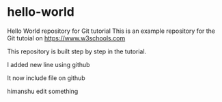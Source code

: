# hello-world
Hello World repository for Git tutorial
This is an example repository for the Git tutoial on https://www.w3schools.com

This repository is built step by step in the tutorial.

I added new line using github

It now include file on github

himanshu edit something
